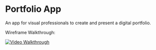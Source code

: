 # Portfolio App

An app for visual professionals to create and present a digital portfolio.

Wireframe Walkthrough:

<a href="https://github.com/volovar/week-4-tumblr/blob/master/demo/portfolio-interactive-wireframe.gif" target="_blank"><img src='/demo/portfolio-interactive-wireframe.gif' title='Video Walkthrough' width='' alt='Video Walkthrough' /></a>
